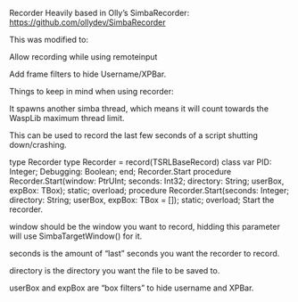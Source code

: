 Recorder
Heavily based in Olly’s SimbaRecorder: https://github.com/ollydev/SimbaRecorder

This was modified to:

Allow recording while using remoteinput

Add frame filters to hide Username/XPBar.

Things to keep in mind when using recorder:

It spawns another simba thread, which means it will count towards the WaspLib maximum thread limit.

This can be used to record the last few seconds of a script shutting down/crashing.

type Recorder
type Recorder = record(TSRLBaseRecord) class var
PID: Integer;
Debugging: Boolean;
end;
Recorder.Start
procedure Recorder.Start(window: PtrUInt; seconds: Int32; directory: String; userBox, expBox: TBox); static; overload;
procedure Recorder.Start(seconds: Integer; directory: String; userBox, expBox: TBox = []); static; overload;
Start the recorder.

window should be the window you want to record, hidding this parameter will use SimbaTargetWindow() for it.

seconds is the amount of “last” seconds you want the recorder to record.

directory is the directory you want the file to be saved to.

userBox and expBox are “box filters” to hide username and XPBar.
